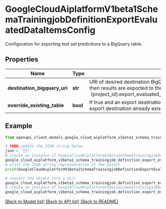 # GoogleCloudAiplatformV1beta1SchemaTrainingjobDefinitionExportEvaluatedDataItemsConfig

Configuration for exporting test set predictions to a BigQuery table.

## Properties

Name | Type | Description | Notes
------------ | ------------- | ------------- | -------------
**destination_bigquery_uri** | **str** | URI of desired destination BigQuery table. Expected format: &#x60;bq://{project_id}:{dataset_id}:{table}&#x60; If not specified, then results are exported to the following auto-created BigQuery table: &#x60;{project_id}:export_evaluated_examples_{model_name}_{yyyy_MM_dd&#39;T&#39;HH_mm_ss_SSS&#39;Z&#39;}.evaluated_examples&#x60; | [optional] 
**override_existing_table** | **bool** | If true and an export destination is specified, then the contents of the destination are overwritten. Otherwise, if the export destination already exists, then the export operation fails. | [optional] 

## Example

```python
from openapi_client.models.google_cloud_aiplatform_v1beta1_schema_trainingjob_definition_export_evaluated_data_items_config import GoogleCloudAiplatformV1beta1SchemaTrainingjobDefinitionExportEvaluatedDataItemsConfig

# TODO update the JSON string below
json = "{}"
# create an instance of GoogleCloudAiplatformV1beta1SchemaTrainingjobDefinitionExportEvaluatedDataItemsConfig from a JSON string
google_cloud_aiplatform_v1beta1_schema_trainingjob_definition_export_evaluated_data_items_config_instance = GoogleCloudAiplatformV1beta1SchemaTrainingjobDefinitionExportEvaluatedDataItemsConfig.from_json(json)
# print the JSON string representation of the object
print(GoogleCloudAiplatformV1beta1SchemaTrainingjobDefinitionExportEvaluatedDataItemsConfig.to_json())

# convert the object into a dict
google_cloud_aiplatform_v1beta1_schema_trainingjob_definition_export_evaluated_data_items_config_dict = google_cloud_aiplatform_v1beta1_schema_trainingjob_definition_export_evaluated_data_items_config_instance.to_dict()
# create an instance of GoogleCloudAiplatformV1beta1SchemaTrainingjobDefinitionExportEvaluatedDataItemsConfig from a dict
google_cloud_aiplatform_v1beta1_schema_trainingjob_definition_export_evaluated_data_items_config_from_dict = GoogleCloudAiplatformV1beta1SchemaTrainingjobDefinitionExportEvaluatedDataItemsConfig.from_dict(google_cloud_aiplatform_v1beta1_schema_trainingjob_definition_export_evaluated_data_items_config_dict)
```
[[Back to Model list]](../README.md#documentation-for-models) [[Back to API list]](../README.md#documentation-for-api-endpoints) [[Back to README]](../README.md)


